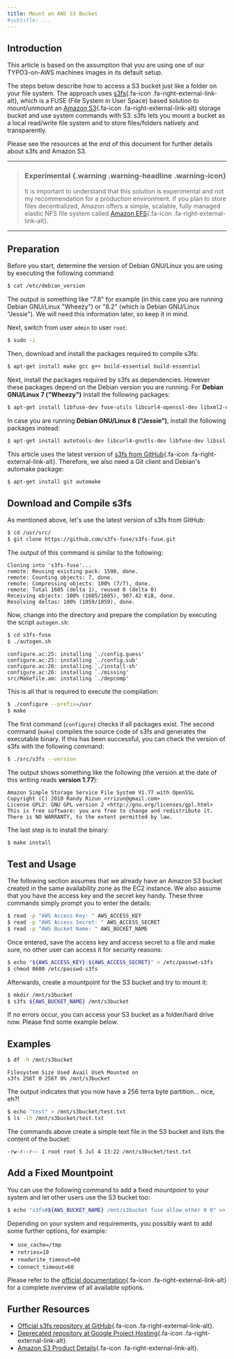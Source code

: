 ```yaml
---
title: Mount an AWS S3 Bucket
#subtitle: ...
---
```


## Introduction

This article is based on the assumption that you are using one of our TYPO3-on-AWS machines images in its default setup.

The steps below describe how to access a S3 bucket just like a folder on your file system. The approach uses [s3fs](https://github.com/s3fs-fuse/s3fs-fuse){.fa-icon .fa-right-external-link-alt}, which is a FUSE (File System in User Space) based solution to mount/unmount an [Amazon S3](http://aws.amazon.com/s3/){.fa-icon .fa-right-external-link-alt} storage bucket and use system commands with S3. s3fs lets you mount a bucket as a local read/write file system and to store files/folders natively and transparently.

Please see the resources at the end of this document for further details about s3fs and Amazon S3.

<hr />

> ### Experimental {.warning .warning-headline .warning-icon}
>
> It is important to understand that this solution is experimental and not my recommendation for a production environment.
> If you plan to store files decentralized, Amazon offers a simple, scalable, fully managed elastic NFS file system called [Amazon EFS](https://aws.amazon.com/efs/){.fa-icon .fa-right-external-link-alt}.

<hr />


## Preparation

Before you start, determine the version of Debian GNU/Linux you are using by executing the following command:

```bash
$ cat /etc/debian_version
```

The output is something like "7.8" for example (in this case you are running Debian GNU/Linux "Wheezy") or "8.2" (which is Debian GNU/Linux "Jessie"). We will need this information later, so keep it in mind.

Next, switch from user `admin` to user `root`:

```bash
$ sudo -i
```

Then, download and install the packages required to compile s3fs:

```bash
$ apt-get install make gcc g++ build-essential build-essential
```

Next, install the packages required by s3fs as dependencies. However these packages depend on the Debian version you are running. For **Debian GNU/Linux 7 ("Wheezy")** install the following packages:

```bash
$ apt-get install libfuse-dev fuse-utils libcurl4-openssl-dev libxml2-dev mime-support
```

In case you are running **Debian GNU/Linux 8 ("Jessie")**, install the following packages instead:

```bash
$ apt-get install autotools-dev libcurl4-gnutls-dev libfuse-dev libssl-dev libxml2-dev pkg-config
```

This article uses the latest version of [s3fs from GitHub](https://github.com/s3fs-fuse/s3fs-fuse){.fa-icon .fa-right-external-link-alt}. Therefore, we also need a Git client and Debian's automake package:

```bash
$ apt-get install git automake
```

## Download and Compile s3fs

As mentioned above, let's use the latest version of s3fs from GitHub:

```bash
$ cd /usr/src/
$ git clone https://github.com/s3fs-fuse/s3fs-fuse.git
```

The output of this command is similar to the following:

```text
Cloning into 's3fs-fuse'...
remote: Reusing existing pack: 1598, done.
remote: Counting objects: 7, done.
remote: Compressing objects: 100% (7/7), done.
remote: Total 1605 (delta 1), reused 0 (delta 0)
Receiving objects: 100% (1605/1605), 907.42 KiB, done.
Resolving deltas: 100% (1059/1059), done.
```

Now, change into the directory and prepare the compilation by executing the script `autogen.sh`:

```bash
$ cd s3fs-fuse
$ ./autogen.sh
```

```text
configure.ac:25: installing `./config.guess'
configure.ac:25: installing `./config.sub'
configure.ac:26: installing `./install-sh'
configure.ac:26: installing `./missing'
src/Makefile.am: installing `./depcomp'
```

This is all that is required to execute the compilation:

```bash
$ ./configure --prefix=/usr
$ make
```

The first command (`configure`) checks if all packages exist. The second command (`make`) compiles the source code of s3fs and generates the executable binary. If this has been successful, you can check the version of s3fs with the following command:

```bash
$ ./src/s3fs --version
```

The output shows something like the following (the version at the date of this writing reads **version 1.77**):

```text
Amazon Simple Storage Service File System V1.77 with OpenSSL
Copyright (C) 2010 Randy Rizun <rrizun@gmail.com>
License GPL2: GNU GPL version 2 <http://gnu.org/licenses/gpl.html>
This is free software: you are free to change and redistribute it.
There is NO WARRANTY, to the extent permitted by law.
```

The last step is to install the binary:

```bash
$ make install
```


## Test and Usage

The following section assumes that we already have an Amazon S3 bucket created in the same availability zone as the EC2 instance. We also assume that you have the access key and the secret key handy. These three commands simply prompt you to enter the details:

```bash
$ read -p "AWS Access Key: " AWS_ACCESS_KEY
$ read -p "AWS Access Secret: " AWS_ACCESS_SECRET
$ read -p "AWS Bucket Name: " AWS_BUCKET_NAME
```

Once entered, save the access key and access secret to a file and make sure, no other user can access it for security reasons:

```bash
$ echo "${AWS_ACCESS_KEY}:${AWS_ACCESS_SECRET}" > /etc/passwd-s3fs
$ chmod 0600 /etc/passwd-s3fs
```

Afterwards, create a mountpoint for the S3 bucket and try to mount it:

```bash
$ mkdir /mnt/s3bucket
$ s3fs ${AWS_BUCKET_NAME} /mnt/s3bucket
```

If no errors occur, you can access your S3 bucket as a folder/hard drive now. Please find some example below.

## Examples

```bash
$ df -h /mnt/s3bucket
```

```text
Filesystem Size Used Avail Use% Mounted on
s3fs 256T 0 256T 0% /mnt/s3bucket
```

The output indicates that you now have a 256 terra byte partition... nice, eh?!

```bash
$ echo "test" > /mnt/s3bucket/test.txt
$ ls -lh /mnt/s3bucket/test.txt
```

The commands above create a simple text file in the S3 bucket and lists the content of the bucket:

```text
-rw-r--r-- 1 root root 5 Jul 4 13:22 /mnt/s3bucket/test.txt
```

## Add a Fixed Mountpoint

You can use the following command to add a fixed mountpoint to your system and let other users use the S3 bucket too:

```bash
$ echo "s3fs#${AWS_BUCKET_NAME} /mnt/s3bucket fuse allow_other 0 0" >> /etc/fstab
```

Depending on your system and requirements, you possibly want to add some further options, for example:

- `use_cache=/tmp`
- `retries=10`
- `readwrite_timeout=60`
- `connect_timeout=60`

Please refer to the [official documentation](https://github.com/s3fs-fuse/s3fs-fuse/wiki/Fuse-Over-Amazon){.fa-icon .fa-right-external-link-alt} for a complete overview of all available options.

## Further Resources

- [Official s3fs repository at GitHub](https://github.com/s3fs-fuse/s3fs-fuse){.fa-icon .fa-right-external-link-alt}.
- [Deprecated repository at Google Project Hosting](https://code.google.com/p/s3fs/){.fa-icon .fa-right-external-link-alt}.
- [Amazon S3 Product Details](http://aws.amazon.com/s3/){.fa-icon .fa-right-external-link-alt}.
